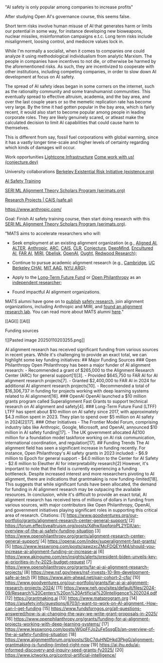

"AI safety is only popular among companies to increase profits"

After studying Open AI's governance course, this seems false. 

Short term risks involve human misuse of AI that generates harm or limits our potential in some way, for instance developing new bioweapons, nuclear missiles, misinformation campaigns e.t.c. Long term risks include misalignment, loosing control, and mediocre values lock in. 

While I'm normally a socialist, when it comes to companies one could analyze it using methodological individualism from analytic Marxism. The people in companies have incentives to not die, or otherwise be harmed by the aforementioned risks. As such, they are incentivized to cooperate with other institutions, including competing companies, in order to slow down AI development at focus on AI safety. 

The spread of AI safety ideas began in some corners on the internet, such as the rationality community and some transhumanist communities. This eventually spread to effective altruism, academia, and the bay area, and over the last couple years or so the memetic replication rate has become very large. By the time it had gotten popular in the bay area, which is fairly recent, it would also start to become popular among people in leading corporate roles. They are likely genuinely scared, or atleast make the calculated decision to limit AI capabilities that could cause harm to themselves. 

This is different from say, fossil fuel corporations with global warming, since it has a vastly longer time-scale and higher levels of certainty regarding which kinds of damages will occur.  




Work opportunities 
[Lightcone Infrastructure](https://www.lightconeinfrastructure.com/)
[Come work with us! (conjecture.dev)](https://www.conjecture.dev/career/)


University collaborations [Berkeley Existential Risk Initiative (existence.org)](https://existence.org/)



[AI Safety Training](https://aisafety.training/)

[SERI ML Alignment Theory Scholars Program (serimats.org)](https://www.serimats.org/)

[Research Projects | CAIS (safe.ai)](https://www.safe.ai/research#technical-ml-research)

https://www.anthropic.com/



Goal: Finish AI safety training course, then start doing research with this [SERI ML Alignment Theory Scholars Program (serimats.org)](https://www.serimats.org/). 

"MATS aims to accelerate researchers who will:

- Seek employment at an existing alignment organization (e.g., [Aligned AI](https://buildaligned.ai/), [ALTER](https://alter.org.il/), [Anthropic](https://www.anthropic.com/), [ARC](https://alignmentresearchcenter.org/), [CAIS](https://safe.ai/), [CLR](https://longtermrisk.org/), [Conjecture](https://www.conjecture.dev/), [DeepMind](https://www.deepmind.com/), [Encultured AI](https://www.encultured.ai/), [FAR AI](https://alignmentfund.org/), [MIRI](https://intelligence.org/), [Obelisk](https://astera.org/obelisk/), [OpenAI](https://openai.com/), [Ought](https://ought.org/), [Redwood Research](https://www.redwoodresearch.org/));
    
- Continue to pursue academic alignment research (e.g., [Cambridge](https://www.davidscottkrueger.com/), [UC Berkeley CHAI](https://humancompatible.ai/), [MIT AAG](https://algorithmicalignment.csail.mit.edu/), [NYU ARG](https://wp.nyu.edu/arg/));
    
- Apply to the [Long-Term Future Fund](https://funds.effectivealtruism.org/funds/far-future) or [Open Philanthropy](https://www.openphilanthropy.org/how-to-apply-for-funding/) as an [independent researcher](https://www.alignmentforum.org/posts/P3Yt66Wh5g7SbkKuT/how-to-get-into-independent-research-on-alignment-agency);
    
- Found impactful AI alignment organizations.
    

MATS alumni have gone on to [publish](https://arxiv.org/abs/2302.00805) [safety research](https://arxiv.org/abs/2302.03025), join alignment organizations, including Anthropic and MIRI, and [found an alignment research lab](https://www.lesswrong.com/posts/Q44QjdtKtSoqRKgRe/introducing-leap-labs-an-ai-interpretability-startup). You can read more about MATS alumni [here](https://www.serimats.org/alumni)."



[[AGI]] [[AI]]



Funding sources

![[Pasted image 20250110203255.png]]

AI alignment research has received significant funding from various sources in recent years. While it's challenging to provide an exact total, we can highlight some key funding initiatives: ## Major Funding Sources ### Open Philanthropy Open Philanthropy has been a major funder of AI alignment research: - Recommended a grant of $265,000 to the Alignment Research Center (ARC) for general support[1][3]. - Provided $645,750 to FAR AI for AI alignment research projects[7]. - Granted $2,400,000 to FAR AI in 2024 for additional AI alignment research projects[10]. - Recommended a total of $16,306,737 in funding for projects working with deep learning systems related to AI alignment[16]. ### OpenAI OpenAI launched a $10 million grants program called Superalignment Fast Grants to support technical research on AI alignment and safety[4]. ### Long-Term Future Fund (LTFF) LTFF has spent about $10 million on AI safety since 2017, with approximately $4.3 million spent in 2023. They plan to spend over $5 million on AI safety in 2024[2][17]. ### Other Initiatives - The Frontier Model Forum, comprising industry labs like Anthropic, Google, Microsoft, and OpenAI, announced $10 million in AI safety funding[17]. - The UK government allocated Â£100 million for a foundation model taskforce working on AI risk communication, international coordination, and regulation[17]. ## Funding Trends The AI alignment field has seen a significant increase in funding recently. For instance, Open Philanthropy's AI safety grants in 2023 included: - $6.9 million to Epoch for general support - $4.0 million to the Center for AI Safety - $2.6 million to Eleuther AI for interpretability research[2] However, it's important to note that the field is currently experiencing a funding bottleneck. Despite increased interest and more researchers pivoting to AI alignment, there are indications that grantmaking is now funding-limited[18]. This suggests that while significant funds have been allocated, the demand for funding in AI alignment research may be outpacing the available resources. In conclusion, while it's difficult to provide an exact total, AI alignment research has received tens of millions of dollars in funding from various sources, with major contributors like Open Philanthropy, OpenAI, and government initiatives playing significant roles in supporting this critical area of research. Citations: [1] https://www.goodventures.org/our-portfolio/grants/alignment-research-center-general-support/ [2] https://forum.effectivealtruism.org/posts/XdhwXppfqrpPL2YDX/an-overview-of-the-ai-safety-funding-situation [3] https://www.openphilanthropy.org/grants/alignment-research-center-general-support/ [4] https://openai.com/index/superalignment-fast-grants/ [5] https://www.lesswrong.com/posts/qawzxcZMcFDQEYrM4/should-you-increase-ai-alignment-funding-or-increase-ai [6] https://www.akingump.com/en/insights/alerts/president-biden-unveils-key-ai-priorities-in-fy-2025-budget-request [7] https://www.openphilanthropy.org/grants/far-ai-ai-alignment-research-projects/ [8] https://new.nsf.gov/news/nsf-invests-10-9m-development-safe-ai-tech [9] https://www.aim-ahead.net/pair-cohort-2-cfp/ [10] https://www.goodventures.org/our-portfolio/grants/far-ai-ai-alignment-research-projects-2024/ [11] https://www.neh.gov/sites/default/files/2024-09/Research%20Centers%20on%20Artificial%20Intelligence%202024.pdf [12] https://grantmaking.ai [13] https://www.matsprogram.org [14] https://aisafety.info/questions/6703/I-want-to-work-on-AI-alignment.-How-can-I-get-funding [15] https://www.fundsforngos.org/all-questions-answered/how-is-ai-changing-the-way-we-write-grant-proposals-in-2025/ [16] https://www.openphilanthropy.org/grants/funding-for-ai-alignment-projects-working-with-deep-learning-systems/ [17] https://www.lesswrong.com/posts/WGpFFJo2uFe5ssgEb/an-overview-of-the-ai-safety-funding-situation [18] https://www.alignmentforum.org/posts/SbC7duHNDHkd3PkgG/alignment-grantmaking-is-funding-limited-right-now [19] https://ai.jhu.edu/ai-informed-discovery-and-inquiry-seed-grants-fy2025/ [20] https://www.ictworks.org/control-artificial-intelligence/



